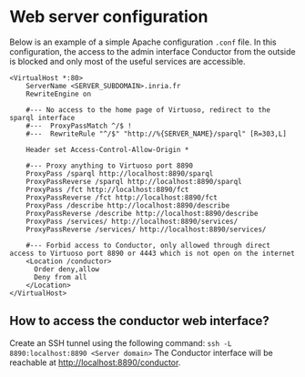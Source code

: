 # Web server configuration
Below is an example of a simple Apache configuration `.conf` file. In this configuration, the access to the admin interface Conductor from the outside is blocked and only most of the useful services are accessible.
```
<VirtualHost *:80>
    ServerName <SERVER_SUBDOMAIN>.inria.fr
    RewriteEngine on

    #--- No access to the home page of Virtuoso, redirect to the sparql interface
    #---  ProxyPassMatch ^/$ !
    #---  RewriteRule "^/$" "http://%{SERVER_NAME}/sparql" [R=303,L]

    Header set Access-Control-Allow-Origin *

    #--- Proxy anything to Virtuoso port 8890
    ProxyPass /sparql http://localhost:8890/sparql
    ProxyPassReverse /sparql http://localhost:8890/sparql
    ProxyPass /fct http://localhost:8890/fct
    ProxyPassReverse /fct http://localhost:8890/fct
    ProxyPass /describe http://localhost:8890/describe
    ProxyPassReverse /describe http://localhost:8890/describe
    ProxyPass /services/ http://localhost:8890/services/
    ProxyPassReverse /services/ http://localhost:8890/services/

    #--- Forbid access to Conductor, only allowed through direct access to Virtuoso port 8890 or 4443 which is not open on the internet
    <Location /conductor>
      Order deny,allow
      Deny from all
    </Location>
</VirtualHost>
```

## How to access the conductor web interface?
Create an SSH tunnel using the following command:
`ssh -L 8890:localhost:8890 <Server domain>`
The Conductor interface will be reachable at [http://localhost:8890/conductor](http://localhost:8890/conductor).
